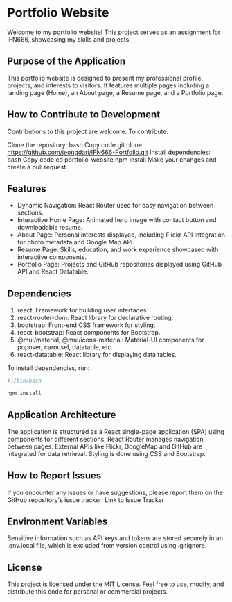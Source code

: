 # Portfolio Website
Welcome to my portfolio website! This project serves as an assignment for IFN666, showcasing my skills and projects.

## Purpose of the Application
This portfolio website is designed to present my professional profile, projects, and interests to visitors. It features multiple pages including a landing page (Home), an About page, a Resume page, and a Portfolio page.

## How to Contribute to Development
Contributions to this project are welcome. To contribute:

Clone the repository:
bash
Copy code
git clone https://github.com/jeongdari/IFN666-Portfolio.git
Install dependencies:
bash
Copy code
cd portfolio-website
npm install
Make your changes and create a pull request.

## Features
- Dynamic Navigation: React Router used for easy navigation between sections.
- Interactive Home Page: Animated hero image with contact button and downloadable resume.
- About Page: Personal interests displayed, including Flickr API integration for photo metadata and Google Map API.
- Resume Page: Skills, education, and work experience showcased with interactive components.
- Portfolio Page: Projects and GitHub repositories displayed using GitHub API and React Datatable.

## Dependencies
1. react: Framework for building user interfaces.
2. react-router-dom: React library for declarative routing.
3. bootstrap: Front-end CSS framework for styling.
4. react-bootstrap: React components for Bootstrap.
5. @mui/material, @mui/icons-material: Material-UI components for popover, carousel, datatable, etc.
6. react-datatable: React library for displaying data tables.

To install dependencies, run:

```bash
#!/bin/bash

npm install
```

## Application Architecture
The application is structured as a React single-page application (SPA) using components for different sections. React Router manages navigation between pages. External APIs like Flickr, GoogleMap and GitHub are integrated for data retrieval. Styling is done using CSS and Bootstrap.

## How to Report Issues
If you encounter any issues or have suggestions, please report them on the GitHub repository's issue tracker:
Link to Issue Tracker

## Environment Variables
Sensitive information such as API keys and tokens are stored securely in an .env.local file, which is excluded from version control using .gitignore.

## License
This project is licensed under the MIT License. Feel free to use, modify, and distribute this code for personal or commercial projects.